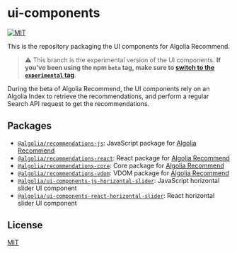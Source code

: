 # ui-components

[![MIT](https://img.shields.io/badge/license-MIT-green?style=flat-square)](./LICENSE)

This is the repository packaging the UI components for Algolia Recommend.

> ⚠️ This branch is the experimental version of the UI components. **If you've been using the npm `beta` tag, make sure to [switch to the `experimental` tag](/packages/recommendations-react#installation)**.

During the beta of Algolia Recommend, the UI components rely on an Algolia Index to retrieve the recommendations, and perform a regular Search API request to get the recommendations.

## Packages

- [`@algolia/recommendations-js`](/packages/recommendations-js): JavaScript package for [Algolia Recommend](https://www.algolia.com/doc/guides/algolia-ai/recommend/)
- [`@algolia/recommendations-react`](/packages/recommendations-react): React package for [Algolia Recommend](https://www.algolia.com/doc/guides/algolia-ai/recommend/)
- [`@algolia/recommendations-core`](/packages/recommendations-react): Core package for [Algolia Recommend](https://www.algolia.com/doc/guides/algolia-ai/recommend/)
- [`@algolia/recommendations-vdom`](/packages/recommendations-react): VDOM package for [Algolia Recommend](https://www.algolia.com/doc/guides/algolia-ai/recommend/)
- [`@algolia/ui-components-js-horizontal-slider`](/packages/js-horizontal-slider): JavaScript horizontal slider UI component
- [`@algolia/ui-components-react-horizontal-slider`](/packages/react-horizontal-slider): React horizontal slider UI component

## License

[MIT](LICENSE)
